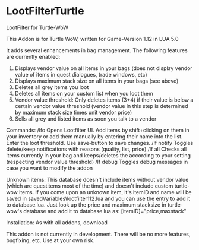 # LootFilterTurtle
LootFilter for Turtle-WoW

This Addon is for Turtle WoW, written for Game-Version 1.12 in LUA 5.0

It adds several enhancements in bag management. The following features are currently enabled:

1. Displays vendor value on all items in your bags (does not display vendor value of items in quest dialogues, trade windows, etc)
2. Displays maximum stack size on all items in your bags (see above)
3. Deletes all grey items you loot
4. Deletes all items on your custom list when you loot them
5. Vendor value threshold: Only deletes items (3+4) if their value is below a certain vendor value threshold (vendor value in this step is determined by maximum stack size times unit vendor price)
6. Sells all grey and listed items as soon you talk to a vendor

Commands:
/lfo            Opens Lootfilter UI. Add items by shift+clicking on them in your inventory or add them manually by entering their name into the list. Enter the loot threshold. Use save-button to save changes.
/lf notify      Toggles delete/keep notifications with reasons (quality, list, price)
/lf all         Checks all items currently in your bag and keeps/deletes the according to your setting (respecting vendor value threshold)
/lf debug       Toggles debug messages in case you want to modify the addon

Unknown items: This database doesn't include items without vendor value (which are questitems most of the time) and doesn't include custom turtle-wow items. If you come upon an unknown item, it's itemID and name will be saved in savedVariables\lootfilter112.lua and you can use the entry to add it to database.lua. Just look up the price and maximum stacksize in turtle-wow's database and add it to database lua as: [itemID]="price,maxstack"

Installation: As with all addons, download 


This addon is not currently in development. There will be no more features, bugfixing, etc. Use at your own risk.
